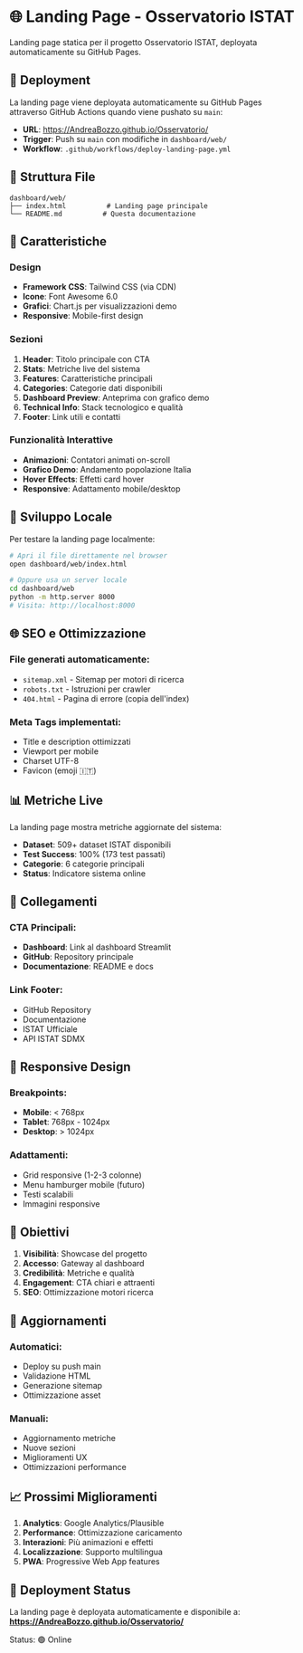 # 🌐 Landing Page - Osservatorio ISTAT

Landing page statica per il progetto Osservatorio ISTAT, deployata automaticamente su GitHub Pages.

## 🚀 Deployment

La landing page viene deployata automaticamente su GitHub Pages attraverso GitHub Actions quando viene pushato su `main`:

- **URL**: https://AndreaBozzo.github.io/Osservatorio/
- **Trigger**: Push su `main` con modifiche in `dashboard/web/`
- **Workflow**: `.github/workflows/deploy-landing-page.yml`

## 📁 Struttura File

```
dashboard/web/
├── index.html          # Landing page principale
└── README.md          # Questa documentazione
```

## 🎨 Caratteristiche

### Design
- **Framework CSS**: Tailwind CSS (via CDN)
- **Icone**: Font Awesome 6.0
- **Grafici**: Chart.js per visualizzazioni demo
- **Responsive**: Mobile-first design

### Sezioni
1. **Header**: Titolo principale con CTA
2. **Stats**: Metriche live del sistema
3. **Features**: Caratteristiche principali
4. **Categories**: Categorie dati disponibili
5. **Dashboard Preview**: Anteprima con grafico demo
6. **Technical Info**: Stack tecnologico e qualità
7. **Footer**: Link utili e contatti

### Funzionalità Interattive
- **Animazioni**: Contatori animati on-scroll
- **Grafico Demo**: Andamento popolazione Italia
- **Hover Effects**: Effetti card hover
- **Responsive**: Adattamento mobile/desktop

## 🔧 Sviluppo Locale

Per testare la landing page localmente:

```bash
# Apri il file direttamente nel browser
open dashboard/web/index.html

# Oppure usa un server locale
cd dashboard/web
python -m http.server 8000
# Visita: http://localhost:8000
```

## 🌐 SEO e Ottimizzazione

### File generati automaticamente:
- `sitemap.xml` - Sitemap per motori di ricerca
- `robots.txt` - Istruzioni per crawler
- `404.html` - Pagina di errore (copia dell'index)

### Meta Tags implementati:
- Title e description ottimizzati
- Viewport per mobile
- Charset UTF-8
- Favicon (emoji 🇮🇹)

## 📊 Metriche Live

La landing page mostra metriche aggiornate del sistema:

- **Dataset**: 509+ dataset ISTAT disponibili
- **Test Success**: 100% (173 test passati)
- **Categorie**: 6 categorie principali
- **Status**: Indicatore sistema online

## 🔗 Collegamenti

### CTA Principali:
- **Dashboard**: Link al dashboard Streamlit
- **GitHub**: Repository principale
- **Documentazione**: README e docs

### Link Footer:
- GitHub Repository
- Documentazione
- ISTAT Ufficiale
- API ISTAT SDMX

## 📱 Responsive Design

### Breakpoints:
- **Mobile**: < 768px
- **Tablet**: 768px - 1024px
- **Desktop**: > 1024px

### Adattamenti:
- Grid responsive (1-2-3 colonne)
- Menu hamburger mobile (futuro)
- Testi scalabili
- Immagini responsive

## 🎯 Obiettivi

1. **Visibilità**: Showcase del progetto
2. **Accesso**: Gateway al dashboard
3. **Credibilità**: Metriche e qualità
4. **Engagement**: CTA chiari e attraenti
5. **SEO**: Ottimizzazione motori ricerca

## 🔄 Aggiornamenti

### Automatici:
- Deploy su push main
- Validazione HTML
- Generazione sitemap
- Ottimizzazione asset

### Manuali:
- Aggiornamento metriche
- Nuove sezioni
- Miglioramenti UX
- Ottimizzazioni performance

## 📈 Prossimi Miglioramenti

1. **Analytics**: Google Analytics/Plausible
2. **Performance**: Ottimizzazione caricamento
3. **Interazioni**: Più animazioni e effetti
4. **Localizzazione**: Supporto multilingua
5. **PWA**: Progressive Web App features

## 🚀 Deployment Status

La landing page è deployata automaticamente e disponibile a:
**https://AndreaBozzo.github.io/Osservatorio/**

Status: 🟢 Online
